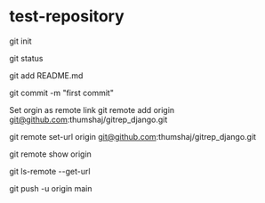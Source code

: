 # test-repository
git init

git status

git add README.md

git commit -m "first commit"

Set orgin as remote link
git remote add origin git@github.com:thumshaj/gitrep_django.git 

git remote set-url origin git@github.com:thumshaj/gitrep_django.git 

git remote show origin

git ls-remote --get-url

git push -u origin main



